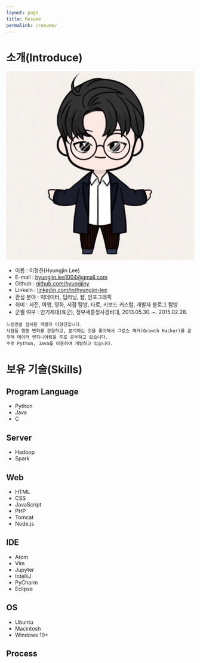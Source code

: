 ```yaml
---
layout: page
title: Resume
permalink: /resume/
---
```


# 소개(Introduce)
![프로필이미지](/images/profile_character.jpeg)
- 이름 : 이형진(Hyungjin Lee)
- E-mail : hyungjin.lee1004@gmail.com
- Github : [github.com/hyungjiny](https://github.com/HyungJiny)
- LinkeIn : [linkedin.com/in/hyungjin-lee](www.linkedin.com/in/hyungjin-lee-17a647113)
- 관심 분야 : 빅데이터, 딥러닝, 웹, 인포그래픽
- 취미 : 사진, 여행, 영화, 서점 탐방, 타로, 키보드 커스텀, 개발자 블로그 탐방
- 군필 여부 : 만기제대(육군), 정부세종청사경비대, 2013.05.30. ~. 2015.02.28.
```
느린만큼 섬세한 개발자 이형진입니다.
사람들 행동 변화를 관찰하고, 분석하는 것을 좋아해서 그로스 해커(Growth Hacker)를 꿈꾸며 데이터 엔지니어링을 주로 공부하고 있습니다.
주로 Python, Java를 이용하여 개발하고 있습니다.
```

# 보유 기술(Skills)
## Program Language
- Python
- Java
- C
## Server
- Hadoop
- Spark
## Web
- HTML
- CSS
- JavaScript
- PHP
- Tomcat
- Node.js
## IDE
- Atom
- Vim
- Jupyter
- IntelliJ
- PyCharm
- Eclipse
## OS
- Ubuntu
- Macintosh
- Windows 10+
## Process
